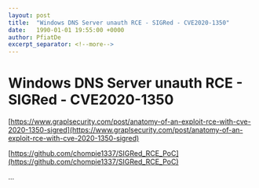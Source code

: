 ```yaml
---
layout: post
title:  "Windows DNS Server unauth RCE - SIGRed - CVE2020-1350"
date:   1990-01-01 19:55:00 +0000
author: PfiatDe
excerpt_separator: <!--more-->
---
```


# Windows DNS Server unauth RCE - SIGRed - CVE2020-1350

[https://www.graplsecurity.com/post/anatomy-of-an-exploit-rce-with-cve-2020-1350-sigred](https://www.graplsecurity.com/post/anatomy-of-an-exploit-rce-with-cve-2020-1350-sigred)

[https://github.com/chompie1337/SIGRed_RCE_PoC](https://github.com/chompie1337/SIGRed_RCE_PoC)

...
<!--more-->
